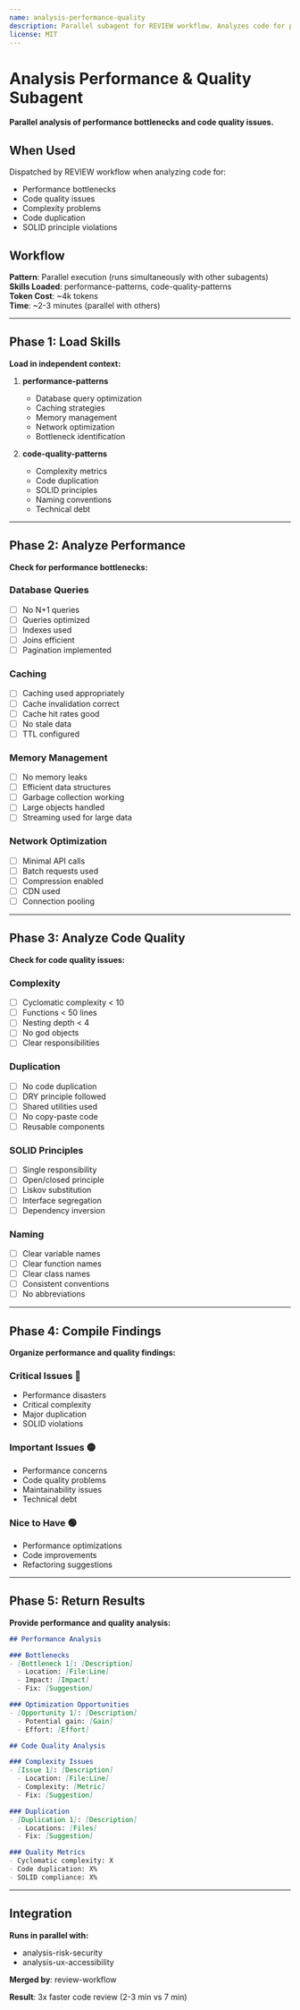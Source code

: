 ```yaml
---
name: analysis-performance-quality
description: Parallel subagent for REVIEW workflow. Analyzes code for performance bottlenecks and quality issues. Loads performance-patterns and code-quality-patterns skills. Runs in parallel with other analysis subagents for 3x faster reviews.
license: MIT
---
```


# Analysis Performance & Quality Subagent

**Parallel analysis of performance bottlenecks and code quality issues.**

## When Used

Dispatched by REVIEW workflow when analyzing code for:
- Performance bottlenecks
- Code quality issues
- Complexity problems
- Code duplication
- SOLID principle violations

## Workflow

**Pattern**: Parallel execution (runs simultaneously with other subagents)  
**Skills Loaded**: performance-patterns, code-quality-patterns  
**Token Cost**: ~4k tokens  
**Time**: ~2-3 minutes (parallel with others)  

---

## Phase 1: Load Skills

**Load in independent context:**

1. **performance-patterns**
   - Database query optimization
   - Caching strategies
   - Memory management
   - Network optimization
   - Bottleneck identification

2. **code-quality-patterns**
   - Complexity metrics
   - Code duplication
   - SOLID principles
   - Naming conventions
   - Technical debt

---

## Phase 2: Analyze Performance

**Check for performance bottlenecks:**

### Database Queries
- [ ] No N+1 queries
- [ ] Queries optimized
- [ ] Indexes used
- [ ] Joins efficient
- [ ] Pagination implemented

### Caching
- [ ] Caching used appropriately
- [ ] Cache invalidation correct
- [ ] Cache hit rates good
- [ ] No stale data
- [ ] TTL configured

### Memory Management
- [ ] No memory leaks
- [ ] Efficient data structures
- [ ] Garbage collection working
- [ ] Large objects handled
- [ ] Streaming used for large data

### Network Optimization
- [ ] Minimal API calls
- [ ] Batch requests used
- [ ] Compression enabled
- [ ] CDN used
- [ ] Connection pooling

---

## Phase 3: Analyze Code Quality

**Check for code quality issues:**

### Complexity
- [ ] Cyclomatic complexity < 10
- [ ] Functions < 50 lines
- [ ] Nesting depth < 4
- [ ] No god objects
- [ ] Clear responsibilities

### Duplication
- [ ] No code duplication
- [ ] DRY principle followed
- [ ] Shared utilities used
- [ ] No copy-paste code
- [ ] Reusable components

### SOLID Principles
- [ ] Single responsibility
- [ ] Open/closed principle
- [ ] Liskov substitution
- [ ] Interface segregation
- [ ] Dependency inversion

### Naming
- [ ] Clear variable names
- [ ] Clear function names
- [ ] Clear class names
- [ ] Consistent conventions
- [ ] No abbreviations

---

## Phase 4: Compile Findings

**Organize performance and quality findings:**

### Critical Issues 🔴
- Performance disasters
- Critical complexity
- Major duplication
- SOLID violations

### Important Issues 🟡
- Performance concerns
- Code quality problems
- Maintainability issues
- Technical debt

### Nice to Have 🟢
- Performance optimizations
- Code improvements
- Refactoring suggestions

---

## Phase 5: Return Results

**Provide performance and quality analysis:**

```markdown
## Performance Analysis

### Bottlenecks
- [Bottleneck 1]: [Description]
  - Location: [File:Line]
  - Impact: [Impact]
  - Fix: [Suggestion]

### Optimization Opportunities
- [Opportunity 1]: [Description]
  - Potential gain: [Gain]
  - Effort: [Effort]

## Code Quality Analysis

### Complexity Issues
- [Issue 1]: [Description]
  - Location: [File:Line]
  - Complexity: [Metric]
  - Fix: [Suggestion]

### Duplication
- [Duplication 1]: [Description]
  - Locations: [Files]
  - Fix: [Suggestion]

### Quality Metrics
- Cyclomatic complexity: X
- Code duplication: X%
- SOLID compliance: X%
```

---

## Integration

**Runs in parallel with:**
- analysis-risk-security
- analysis-ux-accessibility

**Merged by**: review-workflow

**Result**: 3x faster code review (2-3 min vs 7 min)

